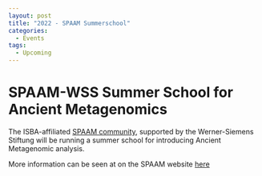 ```yaml
---
layout: post
title: "2022 - SPAAM Summerschool"
categories:
  - Events
tags:
  - Upcoming
---
```


# SPAAM-WSS Summer School for Ancient Metagenomics

The ISBA-affiliated [SPAAM community](https://spaam-community.github.io),
supported by the Werner-Siemens Stiftung will be running a summer school for
introducing Ancient Metagenomic analysis.

More information can be seen at on the SPAAM website [here](https://spaam-community.github.io/wss-summer-school/#/2022/)

